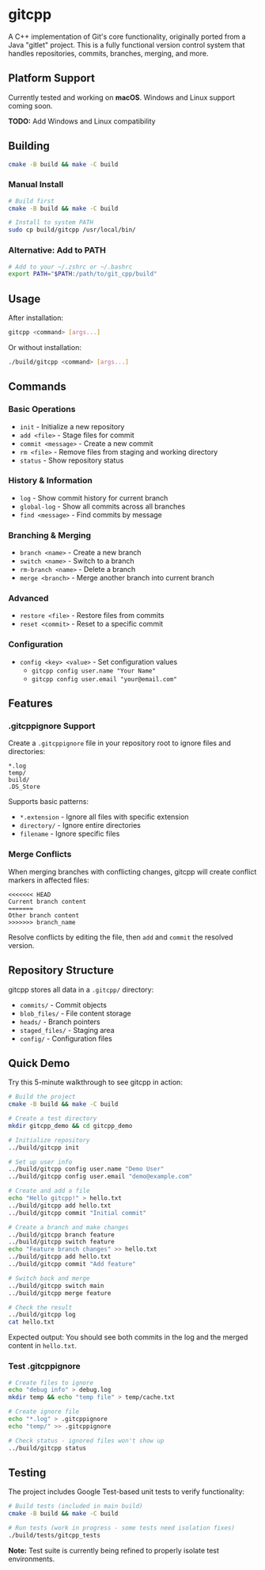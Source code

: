 # gitcpp

A C++ implementation of Git's core functionality, originally ported from a Java "gitlet" project. This is a fully functional version control system that handles repositories, commits, branches, merging, and more.

## Platform Support

Currently tested and working on **macOS**. Windows and Linux support coming soon.

**TODO:** Add Windows and Linux compatibility

## Building

```bash
cmake -B build && make -C build
```

### Manual Install

```bash
# Build first
cmake -B build && make -C build

# Install to system PATH
sudo cp build/gitcpp /usr/local/bin/
```

### Alternative: Add to PATH

```bash
# Add to your ~/.zshrc or ~/.bashrc
export PATH="$PATH:/path/to/git_cpp/build"
```

## Usage

After installation:

```bash
gitcpp <command> [args...]
```

Or without installation:

```bash
./build/gitcpp <command> [args...]
```

## Commands

### Basic Operations

- `init` - Initialize a new repository
- `add <file>` - Stage files for commit
- `commit <message>` - Create a new commit
- `rm <file>` - Remove files from staging and working directory
- `status` - Show repository status

### History & Information

- `log` - Show commit history for current branch
- `global-log` - Show all commits across all branches
- `find <message>` - Find commits by message

### Branching & Merging

- `branch <name>` - Create a new branch
- `switch <name>` - Switch to a branch
- `rm-branch <name>` - Delete a branch
- `merge <branch>` - Merge another branch into current branch

### Advanced

- `restore <file>` - Restore files from commits
- `reset <commit>` - Reset to a specific commit

### Configuration

- `config <key> <value>` - Set configuration values
  - `gitcpp config user.name "Your Name"`
  - `gitcpp config user.email "your@email.com"`

## Features

### .gitcppignore Support

Create a `.gitcppignore` file in your repository root to ignore files and directories:

```
*.log
temp/
build/
.DS_Store
```

Supports basic patterns:

- `*.extension` - Ignore all files with specific extension
- `directory/` - Ignore entire directories
- `filename` - Ignore specific files

### Merge Conflicts

When merging branches with conflicting changes, gitcpp will create conflict markers in affected files:

```
<<<<<<< HEAD
Current branch content
=======
Other branch content
>>>>>>> branch_name
```

Resolve conflicts by editing the file, then `add` and `commit` the resolved version.

## Repository Structure

gitcpp stores all data in a `.gitcpp/` directory:

- `commits/` - Commit objects
- `blob_files/` - File content storage
- `heads/` - Branch pointers
- `staged_files/` - Staging area
- `config/` - Configuration files

## Quick Demo

Try this 5-minute walkthrough to see gitcpp in action:

```bash
# Build the project
cmake -B build && make -C build

# Create a test directory
mkdir gitcpp_demo && cd gitcpp_demo

# Initialize repository
../build/gitcpp init

# Set up user info
../build/gitcpp config user.name "Demo User"
../build/gitcpp config user.email "demo@example.com"

# Create and add a file
echo "Hello gitcpp!" > hello.txt
../build/gitcpp add hello.txt
../build/gitcpp commit "Initial commit"

# Create a branch and make changes
../build/gitcpp branch feature
../build/gitcpp switch feature
echo "Feature branch changes" >> hello.txt
../build/gitcpp add hello.txt
../build/gitcpp commit "Add feature"

# Switch back and merge
../build/gitcpp switch main
../build/gitcpp merge feature

# Check the result
../build/gitcpp log
cat hello.txt
```

Expected output: You should see both commits in the log and the merged content in `hello.txt`.

### Test .gitcppignore

```bash
# Create files to ignore
echo "debug info" > debug.log
mkdir temp && echo "temp file" > temp/cache.txt

# Create ignore file
echo "*.log" > .gitcppignore
echo "temp/" >> .gitcppignore

# Check status - ignored files won't show up
../build/gitcpp status
```

## Testing

The project includes Google Test-based unit tests to verify functionality:

```bash
# Build tests (included in main build)
cmake -B build && make -C build

# Run tests (work in progress - some tests need isolation fixes)
./build/tests/gitcpp_tests
```

**Note:** Test suite is currently being refined to properly isolate test environments.
